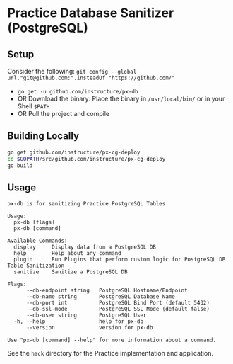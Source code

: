 # Practice Database Sanitizer (PostgreSQL)

## Setup

Consider the following: `git config --global url."git@github.com:".insteadOf "https://github.com/"`

- `go get -u github.com/instructure/px-db`
- OR Download the binary: Place the binary in `/usr/local/bin/` or in your Shell `$PATH`
- OR Pull the project and compile

## Building Locally

```bash
go get github.com/instructure/px-cg-deploy
cd $GOPATH/src/github.com/instructure/px-cg-deploy
go build
```

## Usage

```
px-db is for sanitizing Practice PostgreSQL Tables

Usage:
  px-db [flags]
  px-db [command]

Available Commands:
  display     Display data from a PostgreSQL DB
  help        Help about any command
  plugin      Run Plugins that perform custom logic for PostgreSQL DB Table Sanitization
  sanitize    Sanitize a PostgreSQL DB

Flags:
      --db-endpoint string   PostgreSQL Hostname/Endpoint
      --db-name string       PostgreSQL Database Name
      --db-port int          PostgreSQL Bind Port (default 5432)
      --db-ssl-mode          PostgreSQL SSL Mode (default false)
      --db-user string       PostgreSQL User
  -h, --help                 help for px-db
      --version              version for px-db

Use "px-db [command] --help" for more information about a command.
```

See the `hack` directory for the Practice implementation and application.
